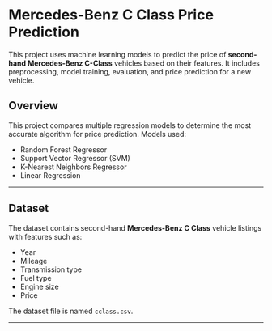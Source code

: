 # Mercedes-Benz C Class Price Prediction

This project uses machine learning models to predict the price of **second-hand Mercedes-Benz C-Class** vehicles based on their features. It includes preprocessing, model training, evaluation, and price prediction for a new vehicle.

## Overview

This project compares multiple regression models to determine the most accurate algorithm for price prediction. Models used:

- Random Forest Regressor 
- Support Vector Regressor (SVM) 
- K-Nearest Neighbors Regressor 
- Linear Regression 

---

## Dataset

The dataset contains second-hand **Mercedes-Benz C Class** vehicle listings with features such as:

- Year
- Mileage
- Transmission type
- Fuel type
- Engine size
- Price

The dataset file is named `cclass.csv`.

---
